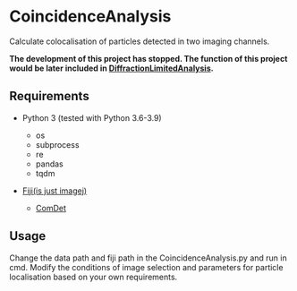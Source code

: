 # CoincidenceAnalysis
Calculate colocalisation of particles detected in two imaging channels.

**The development of this project has stopped. The function of this project would be later included in [DiffractionLimitedAnalysis](https://github.com/zengjiexia/DiffractionLimitedAnalysis).**


Requirements
------------

- Python 3 (tested with Python 3.6-3.9)
	- os
	- subprocess
	- re
	- pandas
	- tqdm

- [Fiji(is just imagej)](https://imagej.net/Fiji) 
	- [ComDet](https://github.com/ekatrukha/ComDet)

Usage
-----

Change the data path and fiji path in the CoincidenceAnalysis.py and run in cmd.
Modify the conditions of image selection and parameters for particle localisation based on your own requirements.
